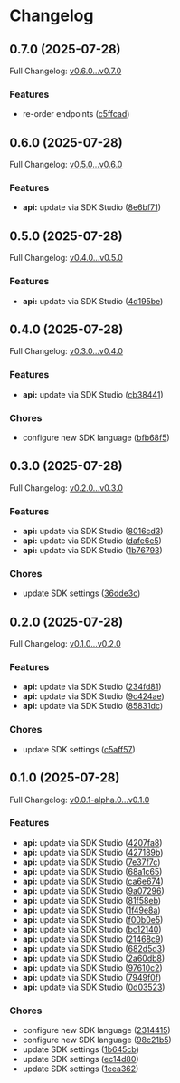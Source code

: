 # Changelog

## 0.7.0 (2025-07-28)

Full Changelog: [v0.6.0...v0.7.0](https://github.com/nextbillion-ai/nextbillion-sdk-node/compare/v0.6.0...v0.7.0)

### Features

* re-order endpoints ([c5ffcad](https://github.com/nextbillion-ai/nextbillion-sdk-node/commit/c5ffcadd88d8c01c2b9d4c4d958aaa98f740ab42))

## 0.6.0 (2025-07-28)

Full Changelog: [v0.5.0...v0.6.0](https://github.com/nextbillion-ai/nextbillion-sdk-node/compare/v0.5.0...v0.6.0)

### Features

* **api:** update via SDK Studio ([8e6bf71](https://github.com/nextbillion-ai/nextbillion-sdk-node/commit/8e6bf71f2a8092af615b440e55d092ce187c9c68))

## 0.5.0 (2025-07-28)

Full Changelog: [v0.4.0...v0.5.0](https://github.com/nextbillion-ai/nextbillion-sdk-node/compare/v0.4.0...v0.5.0)

### Features

* **api:** update via SDK Studio ([4d195be](https://github.com/nextbillion-ai/nextbillion-sdk-node/commit/4d195be26cdd13c02786c7c67c9be5076c558873))

## 0.4.0 (2025-07-28)

Full Changelog: [v0.3.0...v0.4.0](https://github.com/nextbillion-ai/nextbillion-sdk-node/compare/v0.3.0...v0.4.0)

### Features

* **api:** update via SDK Studio ([cb38441](https://github.com/nextbillion-ai/nextbillion-sdk-node/commit/cb384412a9efb8cda2f0da317ccfb3a48e5b727c))


### Chores

* configure new SDK language ([bfb68f5](https://github.com/nextbillion-ai/nextbillion-sdk-node/commit/bfb68f502476acce010db8908c7299c994d0d479))

## 0.3.0 (2025-07-28)

Full Changelog: [v0.2.0...v0.3.0](https://github.com/nextbillion-ai/nextbillion-sdk-node/compare/v0.2.0...v0.3.0)

### Features

* **api:** update via SDK Studio ([8016cd3](https://github.com/nextbillion-ai/nextbillion-sdk-node/commit/8016cd36fe596ac3b87a020394c63b5b29a1d143))
* **api:** update via SDK Studio ([dafe6e5](https://github.com/nextbillion-ai/nextbillion-sdk-node/commit/dafe6e513411e7655c47366cd9fb9253e2fc91ab))
* **api:** update via SDK Studio ([1b76793](https://github.com/nextbillion-ai/nextbillion-sdk-node/commit/1b76793586676fa43e2dc2083d4541b5563d9b31))


### Chores

* update SDK settings ([36dde3c](https://github.com/nextbillion-ai/nextbillion-sdk-node/commit/36dde3c18b530118fdd7e15793993ec0777728ba))

## 0.2.0 (2025-07-28)

Full Changelog: [v0.1.0...v0.2.0](https://github.com/nextbillion-ai/nextbillion-sdk-node/compare/v0.1.0...v0.2.0)

### Features

* **api:** update via SDK Studio ([234fd81](https://github.com/nextbillion-ai/nextbillion-sdk-node/commit/234fd81ac59acba7dbb5f48581d6451cf43a37e4))
* **api:** update via SDK Studio ([9c424ae](https://github.com/nextbillion-ai/nextbillion-sdk-node/commit/9c424aec96691c04e06f59b410365581b02c8fe2))
* **api:** update via SDK Studio ([85831dc](https://github.com/nextbillion-ai/nextbillion-sdk-node/commit/85831dcef0ef3bd776b13f3de0673a9832f95f66))


### Chores

* update SDK settings ([c5aff57](https://github.com/nextbillion-ai/nextbillion-sdk-node/commit/c5aff578335d87d0f895af18b262852ebe863e57))

## 0.1.0 (2025-07-28)

Full Changelog: [v0.0.1-alpha.0...v0.1.0](https://github.com/nextbillion-ai/nextbillion-sdk-node/compare/v0.0.1-alpha.0...v0.1.0)

### Features

* **api:** update via SDK Studio ([4207fa8](https://github.com/nextbillion-ai/nextbillion-sdk-node/commit/4207fa8eb4e9392e9db3ab00b534b2c453d02c79))
* **api:** update via SDK Studio ([427189b](https://github.com/nextbillion-ai/nextbillion-sdk-node/commit/427189b96f911964ae2a3fea9e3bd9cdaf93f7d2))
* **api:** update via SDK Studio ([7e37f7c](https://github.com/nextbillion-ai/nextbillion-sdk-node/commit/7e37f7c65646d07ee2d523e0996fccc8e3de038f))
* **api:** update via SDK Studio ([68a1c65](https://github.com/nextbillion-ai/nextbillion-sdk-node/commit/68a1c659d2f75c61fa591ad95c5aaa2b2628730c))
* **api:** update via SDK Studio ([ca6e674](https://github.com/nextbillion-ai/nextbillion-sdk-node/commit/ca6e6743ed163fe4d5e078fce7c0e0f67751a63a))
* **api:** update via SDK Studio ([9a07296](https://github.com/nextbillion-ai/nextbillion-sdk-node/commit/9a07296f1b30e63ed3b78b8df9e34d28b1989cc7))
* **api:** update via SDK Studio ([81f58eb](https://github.com/nextbillion-ai/nextbillion-sdk-node/commit/81f58eb031d0abea010d92c6f780e7757936171d))
* **api:** update via SDK Studio ([1f49e8a](https://github.com/nextbillion-ai/nextbillion-sdk-node/commit/1f49e8a4dbe5d48755d26c7618832a8ac35770c5))
* **api:** update via SDK Studio ([f00b0e5](https://github.com/nextbillion-ai/nextbillion-sdk-node/commit/f00b0e51643051dcc84a5da1ba34e9206e5267b3))
* **api:** update via SDK Studio ([bc12140](https://github.com/nextbillion-ai/nextbillion-sdk-node/commit/bc12140c01bd747ebddafecd217e19f7535923dd))
* **api:** update via SDK Studio ([21468c9](https://github.com/nextbillion-ai/nextbillion-sdk-node/commit/21468c925803af725f1442b81ccf940128998866))
* **api:** update via SDK Studio ([682d5d3](https://github.com/nextbillion-ai/nextbillion-sdk-node/commit/682d5d3fe430b9d32ccb38a718efe28556a89bd3))
* **api:** update via SDK Studio ([2a60db8](https://github.com/nextbillion-ai/nextbillion-sdk-node/commit/2a60db873a682ed724408ac6f07de36f3e3a14c9))
* **api:** update via SDK Studio ([97610c2](https://github.com/nextbillion-ai/nextbillion-sdk-node/commit/97610c2ba9e4fc1a7570dce7f0df6afb3104d8a2))
* **api:** update via SDK Studio ([7949f0f](https://github.com/nextbillion-ai/nextbillion-sdk-node/commit/7949f0f21600bb05066076af47c96cb7ce1a381a))
* **api:** update via SDK Studio ([0d03523](https://github.com/nextbillion-ai/nextbillion-sdk-node/commit/0d03523d102ae1b6321bc7fd084af457ca657ddc))


### Chores

* configure new SDK language ([2314415](https://github.com/nextbillion-ai/nextbillion-sdk-node/commit/2314415b93b275e1effc02af61613e6cb2d92353))
* configure new SDK language ([98c21b5](https://github.com/nextbillion-ai/nextbillion-sdk-node/commit/98c21b52d6d4ec210718d4c9b07e6065bc0d8bff))
* update SDK settings ([1b645cb](https://github.com/nextbillion-ai/nextbillion-sdk-node/commit/1b645cbc06b7e62f7c664ea3012a45721b71ecf8))
* update SDK settings ([ec14d80](https://github.com/nextbillion-ai/nextbillion-sdk-node/commit/ec14d80efa17b4686b35b69077196f2906a4167d))
* update SDK settings ([1eea362](https://github.com/nextbillion-ai/nextbillion-sdk-node/commit/1eea362c011e4aa6a62a5204b707d95e0e8b2c09))
